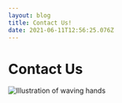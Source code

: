 ```yaml
---
layout: blog
title: Contact Us!
date: 2021-06-11T12:56:25.076Z
---
```

# Contact Us


![Illustration of waving hands](https://image.shutterstock.com/image-vector/vector-hand-drawn-sketch-style-260nw-1377834476.jpg)